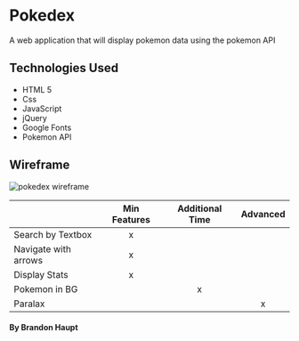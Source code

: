 # Pokedex
A web application that will display pokemon data using the pokemon API

## Technologies Used
- HTML 5
- Css
- JavaScript
- jQuery
- Google Fonts
- Pokemon API

## Wireframe

![pokedex wireframe](https://i.imgur.com/mEJJTIR.png)

|                      | Min Features | Additional Time | Advanced |
|----------------------|:------------:|:---------------:|:--------:|
| Search by Textbox    | x            |                 |          |
| Navigate with arrows | x            |                 |          |
| Display Stats        | x            |                 |          |
| Pokemon in BG        |              | x               |          |
| Paralax              |              |                 | x        |



#### By Brandon Haupt